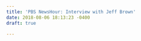 ```yaml
---
title: 'PBS NewsHour: Interview with Jeff Brown'
date: 2018-08-06 18:13:23 -0400
draft: true

---
```

